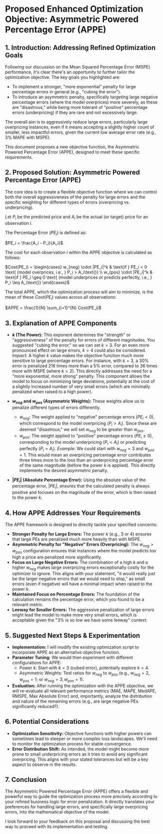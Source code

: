 # Proposed Enhanced Optimization Objective: Asymmetric Powered Percentage Error (APPE)

## 1. Introduction: Addressing Refined Optimization Goals

Following our discussion on the Mean Squared Percentage Error (MSPE) performance, it's clear there's an opportunity to further tailor the optimization objective. The key goals you highlighted are:

*   To implement a stronger, "more exponential" penalty for large percentage errors in general (e.g., "cubing the error").
*   To introduce an asymmetric penalty, specifically targeting large negative percentage errors (where the model overprices) more severely, as these are "disastrous," while being more tolerant of "positive" percentage errors (underpricing) if they are rare and not excessively large.

The overall aim is to aggressively reduce large errors, particularly large overpricing instances, even if it means accepting a slightly higher count of smaller, less impactful errors, given the current low average error rate (e.g., 3% MAPE with MSPE).

This document proposes a new objective function, the Asymmetric Powered Percentage Error (APPE), designed to meet these specific requirements.

## 2. Proposed Solution: Asymmetric Powered Percentage Error (APPE)

The core idea is to create a flexible objective function where we can control both the overall aggressiveness of the penalty for large errors and the specific weighting for different types of errors (overpricing vs. underpricing).

Let $P_i$ be the predicted price and $A_i$ be the actual (or target) price for an observation $i$.

The Percentage Error ($PE_i$) is defined as:

$PE_i = \frac{A_i - P_i}{A_i}$

The cost for each observation $i$ within the APPE objective is calculated as follows:

$Cost(PE_i) = \begin{cases} 
w_{neg} \cdot |PE_i|^k & \text{if } PE_i < 0 \text{ (model overprices, i.e., } P_i > A_i\text{)} \\ 
w_{pos} \cdot |PE_i|^k & \text{if } PE_i \geq 0 \text{ (model underprices or predicts perfectly, i.e., } P_i \leq A_i\text{)}
\end{cases}$

The total APPE, which the optimization process will aim to minimize, is the mean of these $Cost(PE_i)$ values across all observations:

$APPE = \frac{1}{N} \sum_{i=1}^{N} Cost(PE_i)$

## 3. Explanation of APPE Components

*   **$k$ (The Power):**
    This exponent determines the "strength" or "aggressiveness" of the penalty for errors of different magnitudes. You suggested "cubing the error," so we can set $k=3$. For an even more pronounced effect on large errors, $k=4$ could also be considered.
    *Impact:* A higher $k$ value makes the objective function much more sensitive to large percentage errors. For instance, with $k=3$, a 30% error is penalized 216 times more than a 5% error, compared to 36 times more with MSPE (where $k=2$). This directly addresses the need for a "more exponential, more strong" penalty.
    This component allows the model to focus on minimizing large deviations, potentially at the cost of a slightly increased number of very small errors (which are minimally penalized when raised to a high power).

*   **$w_{neg}$ and $w_{pos}$ (Asymmetric Weights):**
    These weights allow us to penalize different types of errors differently.
    *   $w_{neg}$: The weight applied to "negative" percentage errors ($PE_i < 0$), which correspond to the model overpricing ($P_i > A_i$). Since these are deemed "disastrous," we will set $w_{neg}$ to be greater than $w_{pos}$.
    *   $w_{pos}$: The weight applied to "positive" percentage errors ($PE_i \geq 0$), corresponding to the model underpricing ($P_i < A_i$) or predicting perfectly ($P_i = A_i$).
    *Example:* We could start with $w_{neg}=3$ and $w_{pos}=1$. This would mean an overpricing percentage error contributes three times more to the loss than an underpricing percentage error of the same magnitude (before the power $k$ is applied). This directly implements the desired asymmetric penalty.

*   **$|PE_i|$ (Absolute Percentage Error):**
    Using the absolute value of the percentage error, $|PE_i|$, ensures that the calculated penalty is always positive and focuses on the magnitude of the error, which is then raised to the power $k$.

## 4. How APPE Addresses Your Requirements

The APPE framework is designed to directly tackle your specified concerns:

*   **Stronger Penalty for Large Errors:** The power $k$ (e.g., 3 or 4) ensures that large PEs are penalized much more heavily than with MSPE.
*   **Asymmetric Penalty for "Negative" Errors (Overpricing):** The $w_{neg} > w_{pos}$ configuration ensures that instances where the model predicts too high a price are penalized more significantly.
*   **Focus on Large Negative Errors:** The combination of a high $k$ and a higher $w_{neg}$ makes large overpricing errors exceptionally costly for the optimizer to ignore. This aligns with your statement, "it would really just be the larger negative errors that we would need to stop," as small errors (even if negative) will have a minimal impact when raised to the power $k$.
*   **Maintained Focus on Percentage Errors:** The foundation of the calculation remains the percentage error, which you found to be a relevant metric.
*   **Leeway for Smaller Errors:** The aggressive penalization of large errors might lead the model to make more very small errors, which is acceptable given the "3% is so low we have some leeway" context.

## 5. Suggested Next Steps & Experimentation

*   **Implementation:** I will modify the existing optimization script to incorporate APPE as an alternative objective function.
*   **Parameter Tuning:** We would then experiment with different configurations for APPE:
    *   Power $k$: Start with $k=3$ (cubed error), potentially explore $k=4$.
    *   Asymmetric Weights: Test ratios for $w_{neg}$ to $w_{pos}$ (e.g., $w_{neg}=2, w_{pos}=1$; or $w_{neg}=3, w_{pos}=1$).
*   **Evaluation:** After running the optimization with the APPE objective, we will re-evaluate all relevant performance metrics (MAE, MAPE, MedAPE, RMSPE, Max Absolute Error) and, importantly, analyze the distribution and nature of the remaining errors (e.g., are large negative PEs significantly reduced?).

## 6. Potential Considerations

*   **Optimization Sensitivity:** Objective functions with higher powers can sometimes lead to steeper or more complex loss landscapes. We'll need to monitor the optimization process for stable convergence.
*   **Error Distribution Shift:** As intended, the model might become more prone to small underpricing errors as it tries to avoid any significant overpricing. This aligns with your stated tolerances but will be a key aspect to observe in the results.

## 7. Conclusion

The Asymmetric Powered Percentage Error (APPE) offers a flexible and powerful way to guide the optimization process more precisely according to your refined business logic for error penalization. It directly translates your preferences for handling large errors, and specifically large overpricing errors, into the mathematical objective of the model.

I look forward to your feedback on this proposal and discussing the best way to proceed with its implementation and testing.
